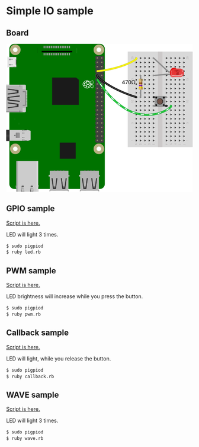 # Simple IO sample

## Board

![board_image](./board.svg)

## GPIO sample

[Script is here.](./led.rb)

LED will light 3 times.

```sh
$ sudo pigpiod
$ ruby led.rb
```

## PWM sample

[Script is here.](./pwm.rb)

LED brightness will increase while you press the button.

```sh
$ sudo pigpiod
$ ruby pwm.rb
```

## Callback sample

[Script is here.](./callback.rb)

LED will light, while you release the button.

```sh
$ sudo pigpiod
$ ruby callback.rb
```

## WAVE sample

[Script is here.](./wave.rb)

LED will light 3 times.

```sh
$ sudo pigpiod
$ ruby wave.rb
```
